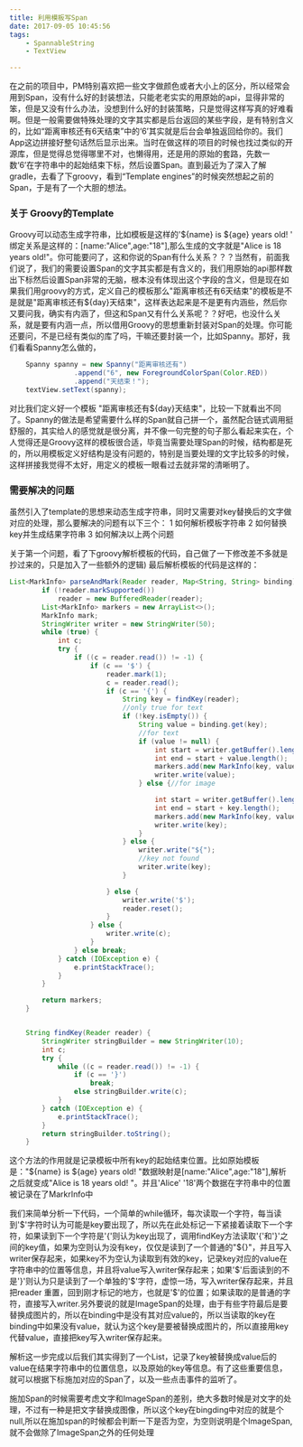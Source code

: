 ```yaml
---
title: 利用模板写Span
date: 2017-09-05 10:45:56
tags: 
    - SpannableString
    - TextView

---
```

在之前的项目中，PM特别喜欢把一些文字做颜色或者大小上的区分，所以经常会用到Span，没有什么好的封装想法，只能老老实实的用原始的api，显得非常的笨，但是又没有什么办法，没想到什么好的封装策略，只是觉得这样写真的好难看啊。但是一般需要做特殊处理的文字其实都是后台返回的某些字段，是有特别含义的，比如“距离审核还有6天结束”中的‘6’其实就是后台会单独返回给你的。我们App这边拼接好整句话然后显示出来。当时在做这样的项目的时候也找过类似的开源库，但是觉得总觉得哪里不对，也懒得用，还是用的原始的套路，先数一数‘6’在字符串中的起始结束下标，然后设置Span。直到最近为了深入了解gradle，去看了下groovy，看到“Template engines”的时候突然想起之前的Span，于是有了一个大胆的想法。

### 关于 Groovy的Template
Groovy可以动态生成字符串，比如模板是这样的'${name} is ${age} years old! '
绑定关系是这样的：[name:"Alice",age:"18"],那么生成的文字就是"Alice is 18 years old!"。你可能要问了，这和你说的Span有什么关系？？？当然有，前面我们说了，我们的需要设置Span的文字其实都是有含义的，我们用原始的api那样数出下标然后设置Span非常的无脑，根本没有体现出这个字段的含义，但是现在如果我们用groovy的方式，定义自己的模板那么"距离审核还有6天结束"的模板是不是就是"距离审核还有${day}天结束"，这样表达起来是不是更有内涵些，然后你又要问我，确实有内涵了，但这和Span又有什么关系呢？？好吧，也没什么关系，就是要有内涵一点，所以借用Groovy的思想重新封装对Span的处理。你可能还要问，不是已经有类似的库了吗，干嘛还要封装一个，比如Spanny。那好，我们看看Spanny怎么做的，
```java
    Spanny spanny = new Spanny("距离审核还有")
                .append("6", new ForegroundColorSpan(Color.RED))
                .append("天结束！");
    textView.setText(spanny);
```


对比我们定义好一个模板 "距离审核还有${day}天结束"，比较一下就看出不同了。Spanny的做法是希望需要什么样的Span就自己拼一个，虽然配合链式调用挺舒服的，其实给人的感觉就是很分离，并不像一句完整的句子那么看起来实在，个人觉得还是Groovy这样的模板很合适，毕竟当需要处理Span的时候，结构都是死的，所以用模板定义好结构是没有问题的，特别是当要处理的文字比较多的时候，这样拼接我觉得不太好，用定义的模板一眼看过去就非常的清晰明了。



### 需要解决的问题
虽然引入了template的思想来动态生成字符串，同时又需要对key替换后的文字做对应的处理，那么要解决的问题有以下三个：
1 如何解析模板字符串
2 如何替换key并生成结果字符串
3 如何解决以上两个问题

关于第一个问题，看了下groovy解析模板的代码，自己做了一下修改差不多就是抄过来的，只是加入了一些额外的逻辑)
最后解析模板的代码是这样的：
```java
List<MarkInfo> parseAndMark(Reader reader, Map<String, String> binding) {
        if (!reader.markSupported())
            reader = new BufferedReader(reader);
        List<MarkInfo> markers = new ArrayList<>();
        MarkInfo mark;
        StringWriter writer = new StringWriter(50);
        while (true) {
            int c;
            try {
                if ((c = reader.read()) != -1) {
                    if (c == '$') {
                        reader.mark(1);
                        c = reader.read();
                        if (c == '{') {
                            String key = findKey(reader);
                            //only true for text
                            if (!key.isEmpty()) {
                                String value = binding.get(key);
                                //for text
                                if (value != null) {
                                    int start = writer.getBuffer().length();
                                    int end = start + value.length();
                                    markers.add(new MarkInfo(key, value, start, end));
                                    writer.write(value);
                                } else {//for image

                                    int start = writer.getBuffer().length();
                                    int end = start + key.length();
                                    markers.add(new MarkInfo(key, value, start, end));
                                    writer.write(key);
                                }
                            } else {
                                writer.write("${");
                                //key not found
                                writer.write(key);
                            }

                        } else {
                            writer.write('$');
                            reader.reset();
                        }
                    } else {
                        writer.write(c);
                    }
                } else break;
            } catch (IOException e) {
                e.printStackTrace();
            }
        }

        return markers;
    }


    String findKey(Reader reader) {
        StringWriter stringBuilder = new StringWriter(10);
        int c;
        try {
            while ((c = reader.read()) != -1) {
                if (c == '}')
                    break;
                else stringBuilder.write(c);
            }
        } catch (IOException e) {
            e.printStackTrace();
        }
        return stringBuilder.toString();
    }
```
这个方法的作用就是记录模板中所有key的起始结束位置。比如原始模板是："${name} is ${age} years old! "数据映射是[name:"Alice",age:"18"],解析之后就变成"Alice is 18 years old! "。并且'Alice' '18'两个数据在字符串中的位置被记录在了MarkrInfo中

我们来简单分析一下代码，一个简单的while循环，每次读取一个字符，每当读到'$'字符时认为可能是key要出现了，所以先在此处标记一下紧接着读取下一个字符，如果读到下一个字符是'{'则认为key出现了，调用findKey方法读取'{'和'}'之间的key值，如果为空则认为没有key，仅仅是读到了一个普通的"${}"，并且写入writer保存起来，如果key不为空认为读取到有效的key，记录key对应的value在字符串中的位置等信息，并且将value写入writer保存起来；如果'$'后面读到的不是'}'则认为只是读到了一个单独的'$'字符，虚惊一场，写入writer保存起来，并且把reader 重置，回到刚才标记的地方，也就是'$'的位置；如果读取的是普通的字符，直接写入writer.另外要说的就是ImageSpan的处理，由于有些字符最后是要替换成图片的，所以在binding中是没有其对应value的，所以当读取的key在binding中如果没有value，就认为这个key是要被替换成图片的，所以直接用key代替value，直接把key写入writer保存起来。

解析这一步完成以后我们其实得到了一个List<MarkerInfo>，记录了key被替换成value后的value在结果字符串中的位置信息，以及原始的key等信息。有了这些重要信息，就可以根据下标施加对应的Span了，以及一些点击事件的监听了。

施加Span的时候需要考虑文字和ImageSpan的差别，绝大多数时候是对文字的处理，不过有一种是把文字替换成图像，所以这个key在bingding中对应的就是个null,所以在施加span的时候都会判断一下是否为空，为空则说明是个ImageSpan,就不会做除了ImageSpan之外的任何处理